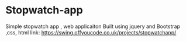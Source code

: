# Stopwatch-app
Simple stopwatch app , web applicaiton
Built using jquery and Bootstrap ,css, html 
link: https://swing.offyoucode.co.uk/projects/stopwatchapp/
